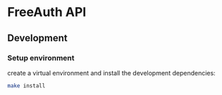 # FreeAuth API

## Development

### Setup environment

create a virtual environment and install the development dependencies:

```bash
make install
```
